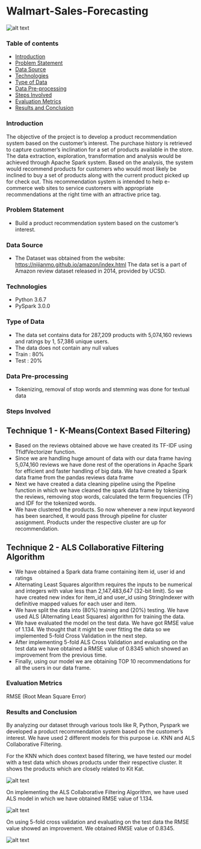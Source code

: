 # Walmart-Sales-Forecasting

![alt text](Walmart-Sales-Forecasting/pics/walmart0.jpg)

### Table of contents
* [Introduction](#introduction)
* [Problem Statement](#problem-statement)
* [Data Source](#data-source)
* [Technologies](#technologies)
* [Type of Data](#type-of-data)
* [Data Pre-processing](#data-pre-processing)
* [Steps Involved](#steps-involved)
* [Evaluation Metrics](#evaluation-metrics)
* [Results and Conclusion](#results-and-conclusion)

### Introduction
The objective of the project is to develop a product recommendation system based on the customer’s interest. The purchase history is retrieved to capture customer’s inclination for a set of products available in the store. The data extraction, exploration, transformation and analysis would be achieved through Apache Spark system. Based on the analysis, the system would recommend products for customers who would most likely be inclined to buy a set of products along with the current product picked up for check out. This recommendation system is intended to help e-commerce web sites to service customers with appropriate recommendations at the right time with an attractive price tag.

### Problem Statement
* Build a product recommendation system based on the customer’s interest.

### Data Source
* The Dataset was obtained from the website: https://nijianmo.github.io/amazon/index.html
  The data set is a part of Amazon review dataset released in 2014, provided by UCSD.

### Technologies
* Python 3.6.7
* PySpark 3.0.0

### Type of Data
* The data set contains data for 287,209 products with 5,074,160 reviews and ratings by 1, 57,386 unique users.
* The data does not contain any null values
* Train : 80%
* Test  : 20%

### Data Pre-processing
* Tokenizing, removal of stop words and stemming was done for textual data

### Steps Involved

## Technique 1 - K-Means(Context Based Filtering)
* Based on the reviews obtained above we have created its TF-IDF using TfidfVectorizer function.
* Since we are handling huge amount of data with our data frame having 5,074,160 reviews we have done rest of the operations in Apache Spark for efficient and faster handling of big data. We have created a Spark data frame from the pandas reviews data frame
* Next we have created a data cleaning pipeline using the Pipeline function in which we have cleaned the spark data frame by tokenizing the reviews, removing stop words, calculated the term frequencies (TF) and IDF for the tokenized words.
* We have clustered the products. So now whenever a new input keyword has been searched, it would pass through pipeline for cluster assignment. Products under the respective cluster are up for recommendation.

## Technique 2 - ALS Collaborative Filtering Algorithm
* We have obtained a Spark data frame containing item id, user id and ratings
* Alternating Least Squares algorithm requires the inputs to be numerical and integers with value less than 2,147,483,647 (32-bit limit). So we have created new index for      item_id and user_id using StringIndexer with definitive mapped values for each user and item.
* We have split the data into (80%) training and (20%) testing. We have used ALS (Alternating Least Squares) algorithm for training the data.
* We have evaluated the model on the test data. We have got RMSE value of 1.134. We thought that it might be over fitting the data so we implemented 5-fold Cross Validation in the next step.
* After implementing 5-fold ALS Cross Validation and evaluating on the test data we have obtained a RMSE value of 0.8345 which showed an improvement from the previous time.
* Finally, using our model we are obtaining TOP 10 recommendations for all the users in our data frame.
  
### Evaluation Metrics  
RMSE (Root Mean Square Error) 

### Results and Conclusion
By analyzing our dataset through various tools like R, Python, Pyspark we developed a product recommendation system based on the customer’s interest. We have used 2 different models for this purpose i.e. KNN and ALS Collaborative Filtering.

For the KNN which does context based filtering, we have tested our model with a test data which shows products under their respective cluster. It shows the products which are closely related to Kit Kat.

![alt text](rec_res1.JPG)

On implementing the ALS Collaborative Filtering Algorithm, we have used ALS model in which we have obtained RMSE value of 1.134.

![alt text](rec_res2.JPG)

On using 5-fold cross validation and evaluating on the test data the RMSE value showed an improvement. We obtained RMSE value of 0.8345.

![alt text](rec_res3.JPG)
